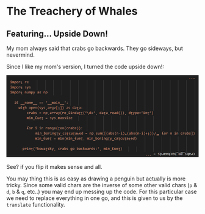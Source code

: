 # The Treachery of Whales #

## Featuring... Upside Down! ##

My mom always said that crabs go backwards. They go sideways, but nevermind.

Since I like my mom's version, I turned the code upside down!:

![](craby.png)

See? if you flip it makes sense and all.

You may thing this is as easy as drawing a penguin but actually is more tricky. Since some valid chars are the inverse of some other valid chars (`p` & `d`, `b` & `q`, etc..) you may end up messing up the code. For this particular case we need to replace everything in one go, and this is given to us by the `translate` functionality.